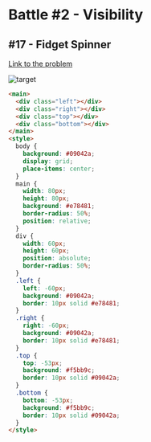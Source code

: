 # Battle #2 - Visibility

## #17 - Fidget Spinner

[Link to the problem](https://cssbattle.dev/play/17)

![target](https://cssbattle.dev/targets/17.png)


```html
<main>
  <div class="left"></div>
  <div class="right"></div>
  <div class="top"></div>
  <div class="bottom"></div>
</main>
<style>
  body {
    background: #09042a;
    display: grid;
    place-items: center;
  }
  main {
    width: 80px;
    height: 80px;
    background: #e78481;
    border-radius: 50%;
    position: relative;
  }
  div {
    width: 60px;
    height: 60px;
    position: absolute;
    border-radius: 50%;
  }
  .left {
    left: -60px;
    background: #09042a;
    border: 10px solid #e78481;
  }
  .right {
    right: -60px;
    background: #09042a;
    border: 10px solid #e78481;
  }
  .top {
    top: -53px;
    background: #f5bb9c;
    border: 10px solid #09042a;
  }
  .bottom {
    bottom: -53px;
    background: #f5bb9c;
    border: 10px solid #09042a;
  }
</style>
```
